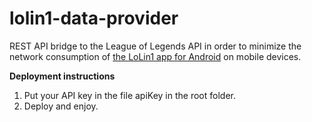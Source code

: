 # lolin1-data-provider

REST API bridge to the League of Legends API in order to minimize the network consumption of [the LoLin1 app for Android](http://stoyicker.github.io/LoLin1/) on mobile devices.

**Deployment instructions**

1. Put your API key in the file apiKey in the root folder.
2. Deploy and enjoy.